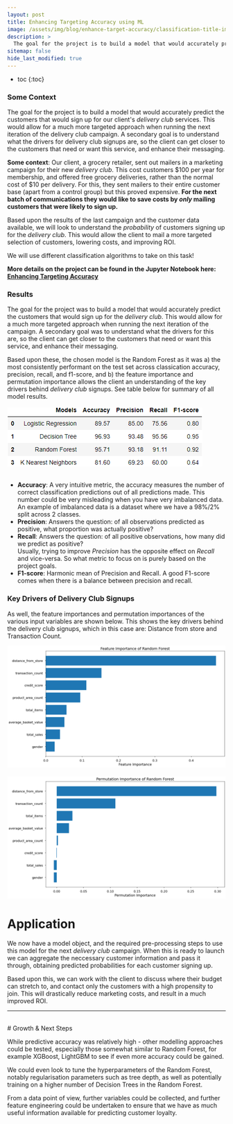 ```yaml
---
layout: post
title: Enhancing Targeting Accuracy using ML
image: /assets/img/blog/enhance-target-accuracy/classification-title-img.png
description: >
  The goal for the project is to build a model that would accurately predict the customers that would sign up for our client's *delivery club* services. We use different classification algorithms to perform this task and understand what the main drivers are. 
sitemap: false
hide_last_modified: true
---
```


* toc
{:toc}


### Some Context

The goal for the project is to build a model that would accurately predict the customers that would sign up for our client's *delivery club* services.  This would allow for a much more targeted approach when running the next iteration of the delivery club campaign.  A secondary goal is to understand what the drivers for delivery club signups are, so the client can get closer to the customers that need or want this service, and enhance their messaging.

**Some context**: Our client, a grocery retailer, sent out mailers in a marketing campaign for their new *delivery club*.  This cost customers $100 per year for membership, and offered free grocery deliveries, rather than the normal cost of $10 per delivery. For this, they sent mailers to their entire customer base (apart from a control group) but this proved expensive.  **For the next batch of communications they would like to save costs by *only* mailing customers that were likely to sign up.**

Based upon the results of the last campaign and the customer data available, we will look to understand the *probability* of customers signing up for the *delivery club*.  This would allow the client to mail a more targeted selection of customers, lowering costs, and improving ROI.

We will use different classification algorithms to take on this task! 
<br>

**More details on the project can be found in the Jupyter Notebook here: [Enhancing Targeting Accuracy](https://github.com/ibiene-ds/enhancing-targeting-accuracy)**
<br>

### Results

The goal for the project was to build a model that would accurately predict the customers that would sign up for the *delivery club*.  This would allow for a much more targeted approach when running the next iteration of the campaign.  A secondary goal was to understand what the drivers for this are, so the client can get closer to the customers that need or want this service, and enhance their messaging.

Based upon these, the chosen model is the Random Forest as it was a) the most consistently performant on the test set across classication accuracy, precision, recall, and f1-score, and b) the feature importance and permutation importance allows the client an understanding of the key drivers behind *delivery club* signups. See table below for summary of all model results.
<br>
<br>
![alt text](/assets/img/blog/enhance-target-accuracy/model_summary.png)
<br> 
<br>   

- **Accuracy**: A very intuitive metric, the accuracy measures the number of correct classification predictions out of all predictions made. This number could be very misleading when you have very imbalanced data. An example of imbalanced data is a dataset where we have a 98%/2% split across 2 classes. 
- **Precision**: Answers the question: of all observations predicted as positive, what proportion was actually positive?
- **Recall**: Answers the question: of all positive observations, how many did we predict as positive?  <br>
Usually, trying to improve *Precision* has the opposite effect on *Recall* and vice-versa. So what metric to focus on is purely based on the project goals. 
- **F1-score**: Harmonic mean of Precision and Recall. A good F1-score comes when there is a balance between precision and recall. 

### Key Drivers of Delivery Club Signups

As well, the feature importances and permutation importances of the various input variables are shown below. This shows the key drivers behind the delivery club signups, which in this case are: Distance from store and Transaction Count.

![alt text](/assets/img/blog/enhance-target-accuracy/rf-classification-feature-importance.png)
<br>
<br>
![alt text](/assets/img/blog/enhance-target-accuracy/rf-classification-permutation-importance.png)



# Application <a name="modelling-application"></a>

We now have a model object, and the required pre-processing steps to use this model for the next *delivery club* campaign.  When this is ready to launch we can aggregate the neccessary customer information and pass it through, obtaining predicted probabilities for each customer signing up.

Based upon this, we can work with the client to discuss where their budget can stretch to, and contact only the customers with a high propensity to join.  This will drastically reduce marketing costs, and result in a much improved ROI.

___
<br>
# Growth & Next Steps <a name="growth-next-steps"></a>

While predictive accuracy was relatively high - other modelling approaches could be tested, especially those somewhat similar to Random Forest, for example XGBoost, LightGBM to see if even more accuracy could be gained.

We could even look to tune the hyperparameters of the Random Forest, notably regularisation parameters such as tree depth, as well as potentially training on a higher number of Decision Trees in the Random Forest.

From a data point of view, further variables could be collected, and further feature engineering could be undertaken to ensure that we have as much useful information available for predicting customer loyalty.

